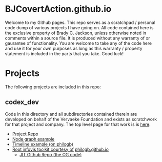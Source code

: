 # BJCovertAction.github.io

Welcome to my Github pages. This repo serves as a scratchpad / personal code
dump of various projects I have going on. All code contained here is
the exclusive property of Brady C. Jackson, unless otherwise noted
in comments within a source file. It is produced without any warranty of 
or gaurantee of functionality. You are welcome to take any of the code
here and use it for your own purposes as long as this warranty / property 
statement is included in the parts that you take. Good luck!

# Projects

The following projects are included in this repo:

## codex_dev

Code in this directory and all subdirectories contained therein are developed 
on behalf of the Vervaeke Foundation and exists as scratchwork for that project
and company. The top level page for that work is is [here]().
 
 - [Project Repo](https://github.com/BJCovertAction/BJCovertAction.github.io/tree/main)
 - [Node graph example](https://bjcovertaction.github.io/codex_dev/ForceDirected/example.html)
 - [Timeline example (on philogb)](https://philogb.github.io/jit/static/v20/Jit/Examples/Icicle/example2.html#)
 - [Root infovis toolkit courtesy of](https://bjcovertaction.github.io/codex_dev/jit-yc.js) [philogb.github.io](https://philogb.github.io/jit/)
   - [JIT Github Repo (the OG code)](https://github.com/philogb/jit)


